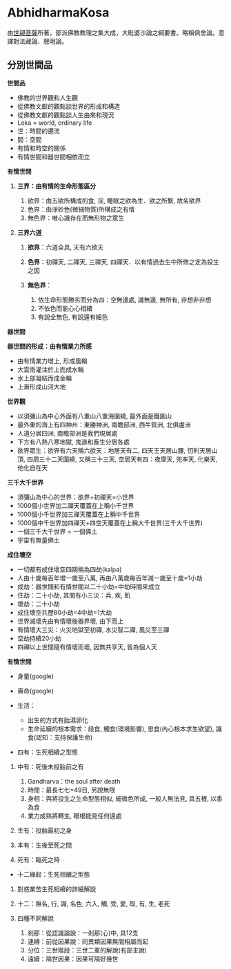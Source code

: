 # AbhidharmaKosa

由[世親菩薩](https://zh.wikipedia.org/wiki/%E4%B8%96%E4%BA%B2)所著，部派佛教教理之集大成，大毗婆沙論之綱要書。略稱俱舍論。意譯對法藏論、聰明論。

## 分別世間品

**世間品**

-   佛教的世界觀和人生觀
-   從佛教文獻的觀點談世界的形成和構造
-   從佛教文獻的觀點談人生由來和現況
-   Loka = world, ordinary life
-   世：時間的遷流
-   間：空間
-   有情和時空的關係
-   有情世間和器世間相依而立

**有情世間**

1.  **三界：由有情的生命形態區分**

	1.  欲界：由五欲所構成的食, 淫, 睡眠之欲為生．欲之所繫, 故名欲界
	2.  色界：由淨妙色(微細物質)所構成之有情
	3.  無色界：唯心識存在而無形物之眾生

2.  **三界六道**

	1.  **欲界**：六道全具, 天有六欲天
	2.  **色界**：初禪天, 二禪天, 三禪天, 四禪天．以有情過去生中所修之定為投生之因
	3.  **無色界**：

		1.  依生命形態勝劣而分為四：空無邊處, 識無邊, 無所有, 非想非非想
		2.  不依色而能心心相續
		3.  有說全無色, 有說還有細色

**器世間**

**器世間的形成：由有情業力所感**

-   由有情業力增上, 形成風輪
-   大雲雨灌注於上而成水輪
-   水上部凝結而成金輪
-   上漸形成山河大地

**世界觀**

-   以須彌山為中心外面有八重山八重海圍繞,  最外面是鐵圍山
-   最外重的海上有四神州：東勝神洲,  南瞻部洲,  西牛賀洲,  北俱盧洲
-   人道分居四洲,  南瞻部洲是我們現居處
-   下方有八熱八寒地獄,  鬼道和畜生分居各處
-   欲界眾生：欲界有六天稱六欲天：地居天有二,  四天王天居山腰,  忉利天居山頂,  四周三十二天圍繞,  又稱三十三天,  空居天有四：夜摩天,  兜率天,  化樂天,  他化自在天

**三千大千世界**

-   須彌山為中心的世界：欲界+初禪天=小世界
-   1000個小世界加二禪天覆蓋在上稱小千世界
-   1000個小千世界加三禪天覆蓋在上稱中千世界
-   1000個中千世界加四禪天+四空天覆蓋在上稱大千世界(三千大千世界)
-   一個三千大千世界 = 一個佛土
-   宇宙有無量佛土

**成住壞空**

-   一切都有成住壞空四期稱為四劫(kalpa)
-   人由十歲每百年增一歲至八萬,  再由八萬歲每百年減一歲至十歲=1小劫
-   成劫：器世間和有情世間以二十小劫=中劫時間來成立
-   住劫：二十小劫,  其間有小三災：兵,  疾,  飢
-   壞劫：二十小劫
-   成住壞空共歷80小劫=4中劫=1大劫
-   世界滅壞先由有情壞後器界壞,  由下而上
-   有情壞大三災：火災地獄至初禪,  水災智二禪,  風災至三禪
-   空劫持續20小劫
-   四禪以上世間隨有情壞而壞,  因無共享天,  皆為個人天

**有情世間**

-   身量(google)
-   壽命(google)
-   生活：

	 - 出生的方式有胎濕卵化
	 - 生命延續的根本需求：段食,  觸食(環境影響),  思食(內心根本求生欲望),  識食(認知：支持保護生命)

-   四有：生死相續之型態

1.  中有：死後未投胎前之有

	1.  Gandharva：the soul after death
	2.  時間：最長七七=49日,  另說無限
	3.  身相：與將投生之生命型態相似,  細微色所成,  一般人無法見,  具五根,  以香為食
	4.  業力成熟將轉生,  眼根能見任何遠處

2.  生有：投胎最初之身
3.  本有：生後至死之間
4.  死有：臨死之時

-   十二緣起：生死相續之型態

1.  對惑業苦生死相續的詳細解說
2.  十二：無名,  行,  識,  名色,  六入,  觸,  受,  愛,  取,  有,  生,  老死
3.  四種不同解說

	1.  剎那：從認識論說：一剎那(心)中,  具12支
	2.  連縛：前從因果說：同異類因果無間相屬而起
	3.  分位：三世階段：三世二重的解說(有部主說)
	4.  遠續：隔世因果：因果可隔好幾世
